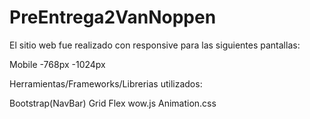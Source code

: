 # PreEntrega2VanNoppen
El sitio web fue realizado con responsive para las siguientes pantallas:

Mobile
-768px
-1024px

Herramientas/Frameworks/Librerias utilizados:

Bootstrap(NavBar)
Grid
Flex
wow.js
Animation.css
